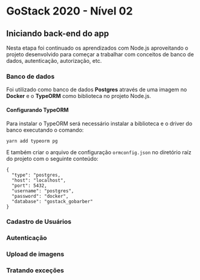 # GoStack 2020 - Nível 02

## Iniciando back-end do app

Nesta etapa foi continuado os aprendizados com Node.js aproveitando o projeto desenvolvido para começar a trabalhar com conceitos de banco de dados, autenticação, autorização, etc.

### Banco de dados

Foi utilizado como banco de dados **Postgres** através de uma imagem no **Docker** e o **TypeORM** como biblioteca no projeto Node.js.

#### Configurando TypeORM

Para instalar o TypeORM será necessário instalar a biblioteca e o driver do banco executando o comando:

```
yarn add typeorm pg
```

E também criar o arquivo de configuração `ormconfig.json` no diretório raíz do projeto com o seguinte conteúdo:

```
{
  "type": "postgres,
  "host": "localhost",
  "port": 5432,
  "username": "postgres",
  "password": "docker",
  "database": "gostack_gobarber"
}
```

### Cadastro de Usuários

### Autenticação

### Upload de imagens

### Tratando exceções